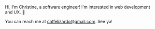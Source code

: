Hi, I'm Christine, a software engineer! I'm interested in web development and UX. 🍰

You can reach me at catfelizardo@gmail.com. See ya!

<!--- - 👋 Hi, I’m @chrstnnglc
- 👀 I’m interested in ...
- 🌱 I’m currently learning ...
- 💞️ I’m looking to collaborate on ...
- 📫 How to reach me ... --->

<!---
chrstnnglc/chrstnnglc is a ✨ special ✨ repository because its `README.md` (this file) appears on your GitHub profile.
You can click the Preview link to take a look at your changes.
--->

